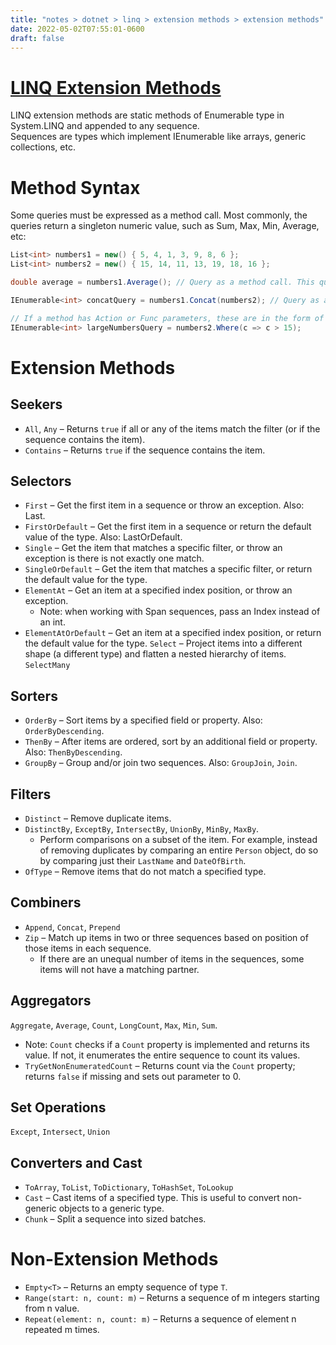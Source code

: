 ```yaml
---
title: "notes > dotnet > linq > extension methods > extension methods"
date: 2022-05-02T07:55:01-0600
draft: false
---
```

# [LINQ Extension Methods](https://docs.microsoft.com/en-us/dotnet/api/system.linq.enumerable?view=net-6.0)
LINQ extension methods are static methods of Enumerable type in System.LINQ and appended to any sequence.  
Sequences are types which implement IEnumerable<T> like arrays, generic collections, etc.  

# Method Syntax
Some queries must be expressed as a method call. Most commonly, the queries return a singleton numeric value, such as Sum, Max, Min, Average, etc:  
```cs
List<int> numbers1 = new() { 5, 4, 1, 3, 9, 8, 6 };
List<int> numbers2 = new() { 15, 14, 11, 13, 19, 18, 16 };

double average = numbers1.Average(); // Query as a method call. This query executes immediately because it returns a singleton.

IEnumerable<int> concatQuery = numbers1.Concat(numbers2); // Query as a method call. This query will not execute until iterated over.

// If a method has Action or Func parameters, these are in the form of a lambda expression:
IEnumerable<int> largeNumbersQuery = numbers2.Where(c => c > 15);
```

# Extension Methods
## Seekers
- `All`, `Any` – Returns `true` if all or any of the items match the filter (or if the sequence contains the item).
- `Contains` – Returns `true` if the sequence contains the item.

## Selectors
- `First` – Get the first item in a sequence or throw an exception. Also: Last.
- `FirstOrDefault` – Get the first item in a sequence or return the default value of the type. Also: LastOrDefault.
- `Single` – Get the item that matches a specific filter, or throw an exception is there is not exactly one match.
- `SingleOrDefault` – Get the item that matches a specific filter, or return the default value for the type.
- `ElementAt` – Get an item at a specified index position, or throw an exception.
  - Note: when working with Span<T> sequences, pass an Index instead of an int.
- `ElementAtOrDefault` – Get an item at a specified index position, or return the default value for the type.
`Select` – Project items into a different shape (a different type) and flatten a nested hierarchy of items.
`SelectMany`

## Sorters
- `OrderBy` – Sort items by a specified field or property. Also: `OrderByDescending`.
- `ThenBy` – After items are ordered, sort by an additional field or property. Also: `ThenByDescending`.
- `GroupBy` – Group and/or join two sequences. Also: `GroupJoin`, `Join`.

## Filters
- `Distinct` – Remove duplicate items.
- `DistinctBy`, `ExceptBy`, `IntersectBy`, `UnionBy`, `MinBy`, `MaxBy`.
  - Perform comparisons on a subset of the item. For example, instead of removing duplicates by comparing an entire `Person` object, do so by comparing just their `LastName` and `DateOfBirth`.
- `OfType` – Remove items that do not match a specified type.

## Combiners
- `Append`, `Concat`, `Prepend`
- `Zip` – Match up items in two or three sequences based on position of those items in each sequence.
  - If there are an unequal number of items in the sequences, some items will not have a matching partner.

## Aggregators
`Aggregate`, `Average`, `Count`, `LongCount`, `Max`, `Min`, `Sum`.
  - Note: `Count` checks if a `Count` property is implemented and returns its value. If not, it enumerates the entire sequence to count its values.
- `TryGetNonEnumeratedCount` – Returns count via the `Count` property; returns `false` if missing and sets out parameter to 0.

## Set Operations
`Except`, `Intersect`, `Union`

## Converters and Cast
- `ToArray`, `ToList`, `ToDictionary`, `ToHashSet`, `ToLookup`
- `Cast` – Cast items of a specified type. This is useful to convert non-generic objects to a generic type.
- `Chunk` – Split a sequence into sized batches.

# Non-Extension Methods
- `Empty<T>` – Returns an empty sequence of type `T`.
- `Range(start: n, count: m)` – Returns a sequence of m integers starting from n value.
- `Repeat(element: n, count: m)` – Returns a sequence of element n repeated m times.